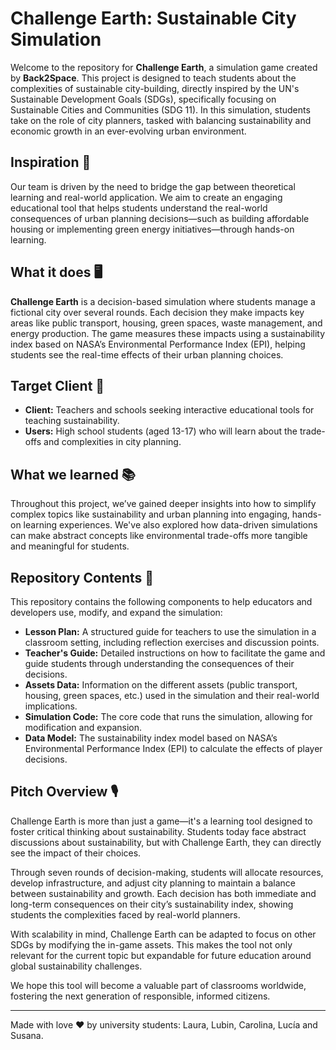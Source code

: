# Challenge Earth: Sustainable City Simulation

Welcome to the repository for **Challenge Earth**, a simulation game created by **Back2Space**. This project is designed to teach students about the complexities of sustainable city-building, directly inspired by the UN's Sustainable Development Goals (SDGs), specifically focusing on Sustainable Cities and Communities (SDG 11). In this simulation, students take on the role of city planners, tasked with balancing sustainability and economic growth in an ever-evolving urban environment. 

## Inspiration 💭
Our team is driven by the need to bridge the gap between theoretical learning and real-world application. We aim to create an engaging educational tool that helps students understand the real-world consequences of urban planning decisions—such as building affordable housing or implementing green energy initiatives—through hands-on learning.

## What it does 🖥
**Challenge Earth** is a decision-based simulation where students manage a fictional city over several rounds. Each decision they make impacts key areas like public transport, housing, green spaces, waste management, and energy production. The game measures these impacts using a sustainability index based on NASA’s Environmental Performance Index (EPI), helping students see the real-time effects of their urban planning choices. 

## Target Client 👤
- **Client:** Teachers and schools seeking interactive educational tools for teaching sustainability.
- **Users:** High school students (aged 13-17) who will learn about the trade-offs and complexities in city planning.

## What we learned 📚
Throughout this project, we’ve gained deeper insights into how to simplify complex topics like sustainability and urban planning into engaging, hands-on learning experiences. We've also explored how data-driven simulations can make abstract concepts like environmental trade-offs more tangible and meaningful for students.

## Repository Contents 📂
This repository contains the following components to help educators and developers use, modify, and expand the simulation:

- **Lesson Plan:** A structured guide for teachers to use the simulation in a classroom setting, including reflection exercises and discussion points.
- **Teacher's Guide:** Detailed instructions on how to facilitate the game and guide students through understanding the consequences of their decisions.
- **Assets Data:** Information on the different assets (public transport, housing, green spaces, etc.) used in the simulation and their real-world implications.
- **Simulation Code:** The core code that runs the simulation, allowing for modification and expansion.
- **Data Model:** The sustainability index model based on NASA’s Environmental Performance Index (EPI) to calculate the effects of player decisions.

## Pitch Overview 🎙
Challenge Earth is more than just a game—it's a learning tool designed to foster critical thinking about sustainability. Students today face abstract discussions about sustainability, but with Challenge Earth, they can directly see the impact of their choices. 

Through seven rounds of decision-making, students will allocate resources, develop infrastructure, and adjust city planning to maintain a balance between sustainability and growth. Each decision has both immediate and long-term consequences on their city’s sustainability index, showing students the complexities faced by real-world planners.

With scalability in mind, Challenge Earth can be adapted to focus on other SDGs by modifying the in-game assets. This makes the tool not only relevant for the current topic but expandable for future education around global sustainability challenges.

We hope this tool will become a valuable part of classrooms worldwide, fostering the next generation of responsible, informed citizens.

---

Made with love ❤️ by university students: Laura, Lubin, Carolina, Lucía and Susana.

